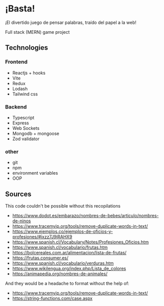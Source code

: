 # ¡Basta!

¡El divertido juego de pensar palabras, traído del papel a la web!

Full stack (MERN) game project

## Technologies

### Frontend

- Reactjs + hooks
- Vite
- Redux
- Lodash
- Tailwind css

### Backend

- Typescript
- Express
- Web Sockets
- Mongodb + mongoose
- Zod validator

### other

- git
- npm
- environment variables
- OOP

## Sources

This code couldn't be possible without this recopilations

- https://www.dodot.es/embarazo/nombres-de-bebes/articulo/nombres-de-ninos
- https://www.tracemyip.org/tools/remove-duplicate-words-in-text/
- https://www.ejemplos.co/ejemplos-de-oficios-y-profesiones/#ixzz7J9jRAHX9
- https://www.spanish.cl/Vocabulary/Notes/Profesiones_Oficios.htm
- https://www.spanish.cl/vocabulario/frutas.htm
- https://bolcereales.com.ar/alimentacion/lista-de-frutas/
- https://frutas.consumer.es/
- https://www.spanish.cl/vocabulario/verduras.htm
- https://www.wikilengua.org/index.php/Lista_de_colores
- https://animapedia.org/nombres-de-animales/

And they would be a headache to format without the help of:

- https://www.tracemyip.org/tools/remove-duplicate-words-in-text/
- https://string-functions.com/case.aspx
